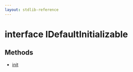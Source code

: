 ```yaml
---
layout: stdlib-reference
---
```


# interface IDefaultInitializable

## Methods

* [init](/stdlib-reference/interfaces/idefaultinitializable-018/init)

